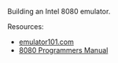 Building an Intel 8080 emulator.

Resources:
- [emulator101.com](http://emulator101.com/)
- [8080 Programmers Manual](https://altairclone.com/downloads/manuals/8080%20Programmers%20Manual.pdf)